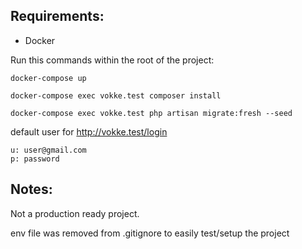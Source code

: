 ## Requirements:
* Docker

Run this commands within the root of the project:

```shell
docker-compose up

docker-compose exec vokke.test composer install

docker-compose exec vokke.test php artisan migrate:fresh --seed 

```

default user for 
http://vokke.test/login
```shell
u: user@gmail.com
p: password
```

## Notes:

Not a production ready project.

env file was removed from .gitignore to easily
test/setup the project 


